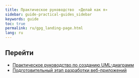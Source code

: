 ```yaml
---
title: Практическое руководство  «Делай как я»
sidebar: guide-practical-guides_sidebar
keywords: guide
toc: true
permalink: ru/gpg_landing-page.html
lang: ru
---
```


## Перейти

* [Практическое руководство по созданию UML-диаграмм](gpg_practical-guides-uml.html)
* [Подготовительный этап разработки веб-приложений](gpg_preparatory-stage.html)